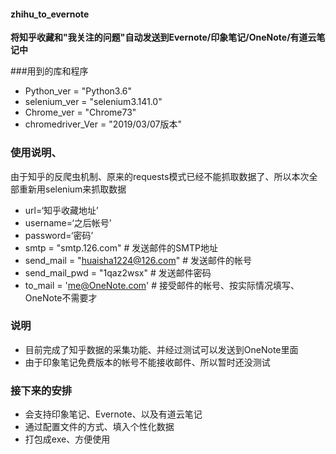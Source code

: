 #### zhihu_to_evernote

**将知乎收藏和"我关注的问题"自动发送到Evernote/印象笔记/OneNote/有道云笔记中**

###用到的库和程序
- Python_ver          = "Python3.6"
- selenium_ver        = "selenium3.141.0"
- Chrome_ver          = "Chrome73"
- chromedriver_Ver    = "2019/03/07版本"

### 使用说明、
由于知乎的反爬虫机制、原来的requests模式已经不能抓取数据了、所以本次全部重新用selenium来抓取数据
- url=‘知乎收藏地址’
- username=‘之后帐号’
- password=‘密码’
- smtp = "smtp.126.com"   # 发送邮件的SMTP地址
- send_mail = "huaisha1224@126.com"   # 发送邮件的帐号
- send_mail_pwd = "1qaz2wsx"  #   发送邮件密码
- to_mail = 'me@OneNote.com'  # 接受邮件的帐号、按实际情况填写、OneNote不需要才


### 说明
- 目前完成了知乎数据的采集功能、并经过测试可以发送到OneNote里面
- 由于印象笔记免费版本的帐号不能接收邮件、所以暂时还没测试

### 接下来的安排
- 会支持印象笔记、Evernote、以及有道云笔记
- 通过配置文件的方式、填入个性化数据
- 打包成exe、方便使用
